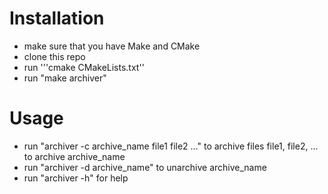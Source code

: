 # Installation

* make sure that you have Make and CMake
* clone this repo
* run '''cmake CMakeLists.txt''
* run "make archiver"

# Usage 

* run "archiver -c archive_name file1 file2 ..." to archive files file1, file2, ... to archive archive_name
* run "archiver -d archive_name" to unarchive archive_name
* run "archiver -h" for help
